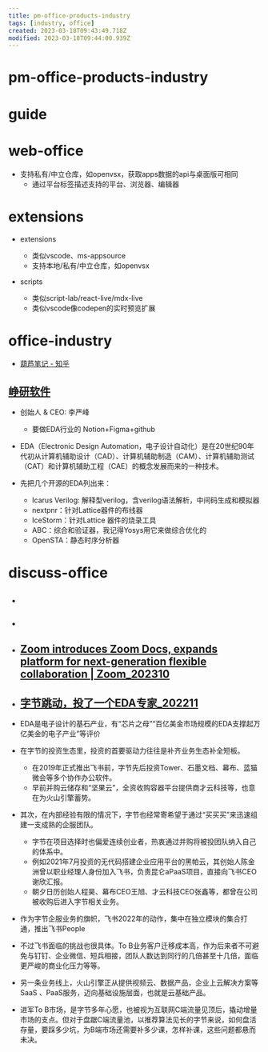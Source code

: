```yaml
---
title: pm-office-products-industry
tags: [industry, office]
created: 2023-03-18T09:43:49.718Z
modified: 2023-03-18T09:44:00.939Z
---
```


# pm-office-products-industry

# guide

# web-office
- 支持私有/中立仓库，如openvsx，获取apps数据的api与桌面版可相同
  - 通过平台标签描述支持的平台、浏览器、编辑器
# extensions
- extensions
  - 类似vscode、ms-appsource
  - 支持本地/私有/中立仓库，如openvsx

- scripts
  - 类似script-lab/react-live/mdx-live
  - 类似vscode像codepen的实时预览扩展
# office-industry


- [葫芦笔记 - 知乎](https://www.zhihu.com/people/hulunote/)

## [峥研软件](https://www.peerup.work/)

- 创始人 & CEO: 李严峰
  - 要做EDA行业的 Notion+Figma+github

- EDA（Electronic Design Automation，电子设计自动化）是在20世纪90年代初从计算机辅助设计（CAD）、计算机辅助制造（CAM）、计算机辅助测试（CAT）和计算机辅助工程（CAE）的概念发展而来的一种技术。

- 先把几个开源的EDA列出来：
  - Icarus Verilog: 解释型verilog，含verilog语法解析，中间码生成和模拟器
  - nextpnr：针对Lattice器件的布线器
  - IceStorm：针对Lattice 器件的烧录工具
  - ABC：综合和验证器，我记得Yosys用它来做综合优化的
  - OpenSTA：静态时序分析器
# discuss-office
- ## 

- ## 

- ## [Zoom introduces Zoom Docs, expands platform for next-generation flexible collaboration | Zoom_202310](https://news.zoom.us/zoom-docs/)

- ## [字节跳动，投了一个EDA专家_202211](https://www.chinaventure.com.cn/news/113-20221123-372283.html)
- EDA是电子设计的基石产业，有“芯片之母”“百亿美金市场规模的EDA支撑起万亿美金的电子产业”等评价
- 在字节的投资生态里，投资的首要驱动力往往是补齐业务生态补全短板。
  - 在2019年正式推出飞书前，字节先后投资Tower、石墨文档、幕布、蓝猫微会等多个协作办公软件。
  - 早前并购云储存和“坚果云”，全资收购容器平台提供商才云科技等，也意在为火山引擎蓄势。
- 其次，在内部经验有限的情况下，字节也经常寄希望于通过“买买买”来迅速组建一支成熟的企服团队。
  - 字节在项目选择时也偏爱连续创业者，热衷通过并购将被投团队纳入自己的体系中。
  - 例如2021年7月投资的无代码搭建企业应用平台的黑帕云，其创始人陈金洲曾以职业经理人身份加入飞书，负责昆仑aPaaS项目，直接向飞书CEO谢欣汇报。
  - 朝夕日历创始人程昊、幕布CEO王旭、才云科技CEO张鑫等，都曾在公司被收购后进入字节相关业务。
- 作为字节企服业务的旗帜，飞书2022年的动作，集中在独立模块的集合打通，推出飞书People
- 不过飞书面临的挑战也很具体。To B业务客户迁移成本高，作为后来者不可避免与钉钉、企业微信、短兵相接，团队人数达到同行的几倍甚至十几倍，面临更严峻的商业化压力等等。
- 另一条业务线上，火山引擎正从提供视频云、数据产品，企业上云解决方案等SaaS 、PaaS服务，迈向基础设施层面，也就是云基础产品。
- 进军To B市场，是字节多年心愿，也被视为互联网C端流量见顶后，撬动增量市场的支点。但对于盘踞C端流量池，以推荐算法见长的字节来说，如何盘活存量，要踩多少坑，为B端市场还需要补多少课，怎样补课，这些问题都悬而未决。
